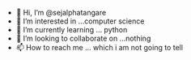 - 👋 Hi, I’m @sejalphatangare
- 👀 I’m interested in ...computer science
- 🌱 I’m currently learning ... python
- 💞️ I’m looking to collaborate on ...nothing
- 📫 How to reach me ... which i am not going to tell

<!---
sejalphatangare/sejalphatangare is a ✨ special ✨ repository because its `README.md` (this file) appears on your GitHub profile.
You can click the Preview link to take a look at your changes.
--->
